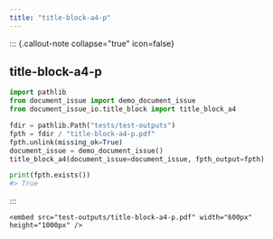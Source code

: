 ```yaml
---
title: "title-block-a4-p"
---
```


::: {.callout-note collapse="true" icon=false}

## title-block-a4-p

```py
import pathlib
from document_issue import demo_document_issue
from document_issue_io.title_block import title_block_a4

fdir = pathlib.Path("tests/test-outputs")
fpth = fdir / "title-block-a4-p.pdf"
fpth.unlink(missing_ok=True)
document_issue = demo_document_issue()
title_block_a4(document_issue=document_issue, fpth_output=fpth)

print(fpth.exists())
#> True
```

:::

```{=html}
<embed src="test-outputs/title-block-a4-p.pdf" width="600px" height="1000px" />
```
